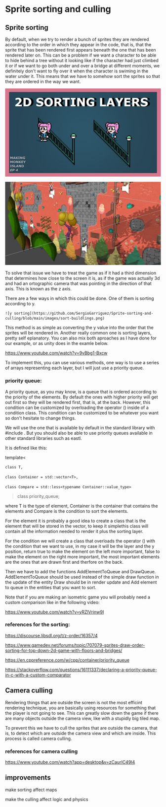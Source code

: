 # Sprite sorting and culling

## Sprite sorting

  By default, when we try to render a bunch of sprites they are rendered according to the order in which they appear in the code, that is, that the sprite that has been rendered first appears beneath the one that has been rendered later on. This can be a problem if we want a character to be able to hide behind a tree without it looking like if the character had just climbed it or if we want to go both under and over a bridge at different moments, we definitely don't want to fly over it when the character is swiming in the water under it. This means that we have to somehow sort the sprites so that they are ordered in the way we want.
   
  ![sorting example](https://github.com/SergioGarriguez/Sprite-sorting-and-culling/blob/main/images/sorting-example.jpg)
  
  ![sorting in unity](https://github.com/SergioGarriguez/Sprite-sorting-and-culling/blob/main/images/2D-Scene-example.jpg)
  
   To solve that issue we have to treat the game as if it had a third dimension that determines how close to the screen it is, as if the game was actually 3d and had an ortographic camera that was pointing in the direction of that axis. This is known as the z axis.
   
   There are a few ways in which this could be done. One of them is sorting according to y.
   
    ![y sorting](https://github.com/SergioGarriguez/Sprite-sorting-and-culling/blob/main/images/sort-buildlings.png)
   
   This method is as simple as converting the y value into the order that the  sprites will be rendered in. Another really common one is sorting layers, pretty self eplanatory. You can also mix both aproaches as I have done for our example, or as unity does in the examle below.
   
   https://www.youtube.com/watch?v=9vBbg1-Bxcw
   
   To implement this, you can use various methods, one way is to use a series of arrays representing each layer, but I will just use a priority queue.
   
 ### priority queue:
 
   A priority queue, as you may know, is a queue that is ordered according to the priority of the elements. By default the ones with higher priority will get out first so they will be rendered first, that is, at the back. However, this condition can be customized by overloading the operator () inside of a condition class. This condition can be customized to be whatever you want so don't hesitate to change things.
   
   We will use the one that is available by default in the standard library with #include <queue>. But you should also be able to use priority queues available in other standard libraries such as eastl.
   
   It is defined like this:
   
   template<
   
    class T,
    
    class Container = std::vector<T>,
    
    class Compare = std::less<typename Container::value_type>
    
> class priority_queue;

  where T is the type of element, Container is the container that contains the elements and Compare is the condition to sort the elements.
  
  For the element it is probably a good idea to create a class that is the element that will be stored in the vector, to keep it simplethis class will contain all the information needed to render it plus the sorting layer.
  
  For the condition we will create a class that overloads the operator () with the condition that we want to use, in my case it will be the layer and the y position, return true to make the element on the left more important, false to make the element on the right more important, the most important elements are the ones that are drawn first and therfore on the back.
  
  Then we have to add the functions AddElementToQueue and DrawQueue. AddElementToQueue should be used instead of the simple draw function in the update of the entity Draw should be in render update and Add element to queue in the entities that you want to sort.
  
  Note that if you are making an isometric game you will probably need a custom comparison like in the following video:
  
  https://www.youtube.com/watch?v=yRZlVrinw9I
   
  ### references for the sorting:
   
   https://discourse.libsdl.org/t/z-order/16357/4
   
   https://www.gamedev.net/forums/topic/707079-sprites-draw-order-sorting-for-top-down-2d-game-with-floors-and-bridges/
   
   https://en.cppreference.com/w/cpp/container/priority_queue
   
   https://stackoverflow.com/questions/16111337/declaring-a-priority-queue-in-c-with-a-custom-comparator
   
   ## Camera culling
   
   Rendering things that are outside the screen is not the most efficint rendering technique, you are basically using resources for something that the player is not going to see. This can greatly slow down the game if there are many objects outside the camera view, like with a stupidly big tiled map.
   
   To prevent this we have to cull the sprites that are outside the camera, that is, to detect which are outside the camera view and which are inside. This process is called camera culling.
   
   ### references for camera culling
   
   https://www.youtube.com/watch?app=desktop&v=zCaurIC49I4
   
   
   ## improvements
   
   make sorting affect maps
   
   make the culling affect logic and physics
   
